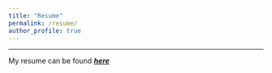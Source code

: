 ```yaml
---
title: "Resume"
permalink: /resume/
author_profile: true
---
```


---

My resume can be found [***here***](https://jerodriguezs.github.io/files/resume_julio_rodriguez.pdf)
